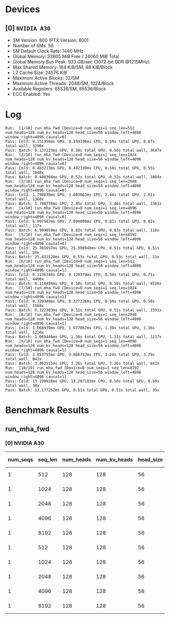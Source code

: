 # Devices

## [0] `NVIDIA A30`
* SM Version: 800 (PTX Version: 800)
* Number of SMs: 56
* SM Default Clock Rate: 1440 MHz
* Global Memory: 23805 MiB Free / 24060 MiB Total
* Global Memory Bus Peak: 933 GB/sec (3072-bit DDR @1215MHz)
* Max Shared Memory: 164 KiB/SM, 48 KiB/Block
* L2 Cache Size: 24576 KiB
* Maximum Active Blocks: 32/SM
* Maximum Active Threads: 2048/SM, 1024/Block
* Available Registers: 65536/SM, 65536/Block
* ECC Enabled: Yes

# Log

```
Run:  [1/10] run_mha_fwd [Device=0 num_seqs=1 seq_len=512 num_heads=128 num_kv_heads=128 head_size=56 window_left=4096 window_right=4096 causal=0]
Pass: Cold: 0.151956ms GPU, 0.159196ms CPU, 0.50s total GPU, 0.67s total wall, 3296x 
Pass: Batch: 0.137123ms GPU, 0.50s total GPU, 0.50s total wall, 3647x
Run:  [2/10] run_mha_fwd [Device=0 num_seqs=1 seq_len=1024 num_heads=128 num_kv_heads=128 head_size=56 window_left=4096 window_right=4096 causal=0]
Pass: Cold: 0.483213ms GPU, 0.492330ms CPU, 0.50s total GPU, 0.55s total wall, 1040x 
Pass: Batch: 0.480304ms GPU, 0.52s total GPU, 0.52s total wall, 1084x
Run:  [3/10] run_mha_fwd [Device=0 num_seqs=1 seq_len=2048 num_heads=128 num_kv_heads=128 head_size=56 window_left=4096 window_right=4096 causal=0]
Pass: Cold: 1.790830ms GPU, 1.803663ms CPU, 2.44s total GPU, 2.51s total wall, 1360x 
Pass: Batch: 1.798776ms GPU, 2.45s total GPU, 2.46s total wall, 1361x
Run:  [4/10] run_mha_fwd [Device=0 num_seqs=1 seq_len=4096 num_heads=128 num_kv_heads=128 head_size=56 window_left=4096 window_right=4096 causal=0]
Pass: Cold: 6.997587ms GPU, 7.004808ms CPU, 0.82s total GPU, 0.82s total wall, 117x 
Pass: Batch: 6.999058ms GPU, 0.83s total GPU, 0.83s total wall, 118x
Run:  [5/10] run_mha_fwd [Device=0 num_seqs=1 seq_len=8192 num_heads=128 num_kv_heads=128 head_size=56 window_left=4096 window_right=4096 causal=0]
Pass: Cold: 25.301657ms GPU, 25.308948ms CPU, 0.51s total GPU, 0.51s total wall, 20x 
Pass: Batch: 25.431528ms GPU, 0.53s total GPU, 0.53s total wall, 21x
Run:  [6/10] run_mha_fwd [Device=0 num_seqs=1 seq_len=512 num_heads=128 num_kv_heads=128 head_size=56 window_left=4096 window_right=4096 causal=1]
Pass: Cold: 0.113674ms GPU, 0.120379ms CPU, 0.50s total GPU, 0.71s total wall, 4400x 
Pass: Batch: 0.110494ms GPU, 0.50s total GPU, 0.50s total wall, 4526x
Run:  [7/10] run_mha_fwd [Device=0 num_seqs=1 seq_len=1024 num_heads=128 num_kv_heads=128 head_size=56 window_left=4096 window_right=4096 causal=1]
Pass: Cold: 0.320340ms GPU, 0.327226ms CPU, 0.50s total GPU, 0.58s total wall, 1568x 
Pass: Batch: 0.322303ms GPU, 0.51s total GPU, 0.51s total wall, 1591x
Run:  [8/10] run_mha_fwd [Device=0 num_seqs=1 seq_len=2048 num_heads=128 num_kv_heads=128 head_size=56 window_left=4096 window_right=4096 causal=1]
Pass: Cold: 1.068939ms GPU, 1.077067ms CPU, 1.30s total GPU, 1.36s total wall, 1216x 
Pass: Batch: 1.069446ms GPU, 1.30s total GPU, 1.31s total wall, 1217x
Run:  [9/10] run_mha_fwd [Device=0 num_seqs=1 seq_len=4096 num_heads=128 num_kv_heads=128 head_size=56 window_left=4096 window_right=4096 causal=1]
Pass: Cold: 3.853755ms GPU, 3.866712ms CPU, 3.24s total GPU, 3.29s total wall, 842x 
Pass: Batch: 3.862515ms GPU, 3.26s total GPU, 3.26s total wall, 843x
Run:  [10/10] run_mha_fwd [Device=0 num_seqs=1 seq_len=8192 num_heads=128 num_kv_heads=128 head_size=56 window_left=4096 window_right=4096 causal=1]
Pass: Cold: 13.199926ms GPU, 13.207103ms CPU, 0.50s total GPU, 0.50s total wall, 38x 
Pass: Batch: 13.177252ms GPU, 0.51s total GPU, 0.51s total wall, 39x
```

# Benchmark Results

## run_mha_fwd

### [0] NVIDIA A30

| num_seqs | seq_len | num_heads | num_kv_heads | head_size | window_left | window_right | causal |  Q Tensor   |  K Tensor   |  V Tensor   |   Output    | Tokens |  Est. FLOPS  | Memory Usage | Samples |  CPU Time  | Noise  |  GPU Time  | Noise  |  Elem/s  | GlobalMem BW | BWUtil | Samples | Batch GPU  |
|----------|---------|-----------|--------------|-----------|-------------|--------------|--------|-------------|-------------|-------------|-------------|--------|--------------|--------------|---------|------------|--------|------------|--------|----------|--------------|--------|---------|------------|
|        1 |     512 |       128 |          128 |        56 |        4096 |         4096 |      0 |   7.000 MiB |   7.000 MiB |   7.000 MiB |   7.000 MiB |    512 |   3758096384 |           28 |   3296x | 159.196 us | 16.47% | 151.956 us | 13.86% |   3.369M | 193.215 GB/s | 20.71% |   3647x | 137.123 us |
|        1 |    1024 |       128 |          128 |        56 |        4096 |         4096 |      0 |  14.000 MiB |  14.000 MiB |  14.000 MiB |  14.000 MiB |   1024 |  15032385536 |           56 |   1040x | 492.330 us | 10.63% | 483.213 us |  1.75% |   2.119M | 121.520 GB/s | 13.02% |   1084x | 480.304 us |
|        1 |    2048 |       128 |          128 |        56 |        4096 |         4096 |      0 |  28.000 MiB |  28.000 MiB |  28.000 MiB |  28.000 MiB |   2048 |  60129542144 |          112 |   1360x |   1.804 ms |  5.65% |   1.791 ms |  0.70% |   1.144M |  65.579 GB/s |  7.03% |   1361x |   1.799 ms |
|        1 |    4096 |       128 |          128 |        56 |        4096 |         4096 |      0 |  56.000 MiB |  56.000 MiB |  56.000 MiB |  56.000 MiB |   4096 | 240518168576 |          224 |    117x |   7.005 ms |  0.51% |   6.998 ms |  0.50% | 585.345K |  33.566 GB/s |  3.60% |    118x |   6.999 ms |
|        1 |    8192 |       128 |          128 |        56 |        4096 |         4096 |      0 | 112.000 MiB | 112.000 MiB | 112.000 MiB | 112.000 MiB |   8192 | 962072674304 |          448 |     20x |  25.309 ms |  0.40% |  25.302 ms |  0.40% | 323.773K |  18.566 GB/s |  1.99% |     21x |  25.432 ms |
|        1 |     512 |       128 |          128 |        56 |        4096 |         4096 |      1 |   7.000 MiB |   7.000 MiB |   7.000 MiB |   7.000 MiB |    512 |   3758096384 |           28 |   4400x | 120.379 us |  6.16% | 113.674 us |  1.70% |   4.504M | 258.284 GB/s | 27.68% |   4526x | 110.494 us |
|        1 |    1024 |       128 |          128 |        56 |        4096 |         4096 |      1 |  14.000 MiB |  14.000 MiB |  14.000 MiB |  14.000 MiB |   1024 |  15032385536 |           56 |   1568x | 327.226 us |  2.38% | 320.340 us |  1.02% |   3.197M | 183.306 GB/s | 19.64% |   1591x | 322.303 us |
|        1 |    2048 |       128 |          128 |        56 |        4096 |         4096 |      1 |  28.000 MiB |  28.000 MiB |  28.000 MiB |  28.000 MiB |   2048 |  60129542144 |          112 |   1216x |   1.077 ms |  3.07% |   1.069 ms |  0.57% |   1.916M | 109.866 GB/s | 11.77% |   1217x |   1.069 ms |
|        1 |    4096 |       128 |          128 |        56 |        4096 |         4096 |      1 |  56.000 MiB |  56.000 MiB |  56.000 MiB |  56.000 MiB |   4096 | 240518168576 |          224 |    842x |   3.867 ms |  4.30% |   3.854 ms |  0.50% |   1.063M |  60.949 GB/s |  6.53% |    843x |   3.863 ms |
|        1 |    8192 |       128 |          128 |        56 |        4096 |         4096 |      1 | 112.000 MiB | 112.000 MiB | 112.000 MiB | 112.000 MiB |   8192 | 962072674304 |          448 |     38x |  13.207 ms |  0.36% |  13.200 ms |  0.36% | 620.610K |  35.588 GB/s |  3.81% |     39x |  13.177 ms |
